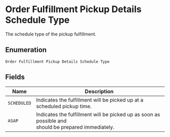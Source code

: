 
# Order Fulfillment Pickup Details Schedule Type

The schedule type of the pickup fulfillment.

## Enumeration

`Order Fulfillment Pickup Details Schedule Type`

## Fields

| Name | Description |
|  --- | --- |
| `SCHEDULED` | Indicates the fulfillment will be picked up at a scheduled pickup time. |
| `ASAP` | Indicates the fulfillment will be picked up as soon as possible and<br>should be prepared immediately. |

